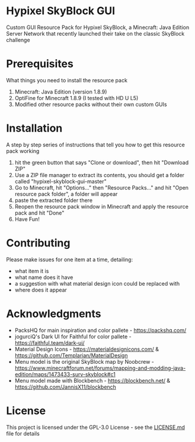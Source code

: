 # Hypixel SkyBlock GUI
Custom GUI Resource Pack for Hypixel SkyBlock, a Minecraft: Java Edition Server Network that recently launched their take on the classic SkyBlock challenge

# Prerequisites
What things you need to install the resource pack

1. Minecraft: Java Edition (version 1.8.9)
2. OptiFine for Minecraft 1.8.9 (I tested with HD U L5)
3. Modified other resource packs without their own custom GUIs

# Installation
A step by step series of instructions that tell you how to get this resource pack working

1. hit the green button that says "Clone or download", then hit "Download ZIP"
2. Use a ZIP file manager to extract its contents, you should get a folder called "hypixel-skyblock-gui-master"
3. Go to Minecraft, hit "Options..." then "Resource Packs..." and hit "Open resource pack folder", a folder will appear
4. paste the extracted folder there
5. Reopen the resource pack window in Minecraft and apply the resource pack and hit "Done"
6. Have Fun!

# Contributing
Please make issues for one item at a time, detailing:
* what item it is
* what name does it have
* a suggestion with what material design icon could be replaced with
* where does it appear

# Acknowledgments
* PacksHQ for main inspiration and color pallete - https://packshq.com/
* jogurciQ's Dark UI for Faithful for color pallete - https://faithful.team/dark-ui/
* Material Design Icons - https://materialdesignicons.com/ & https://github.com/Templarian/MaterialDesign
* Menu model is the original SkyBlock map by Noobcrew - https://www.minecraftforum.net/forums/mapping-and-modding-java-edition/maps/1473433-surv-skyblock#c1
* Menu model made with Blockbench - https://blockbench.net/ & https://github.com/JannisX11/blockbench

# License
This project is licensed under the GPL-3.0 License - see the [LICENSE.md](LICENSE.md) file for details

